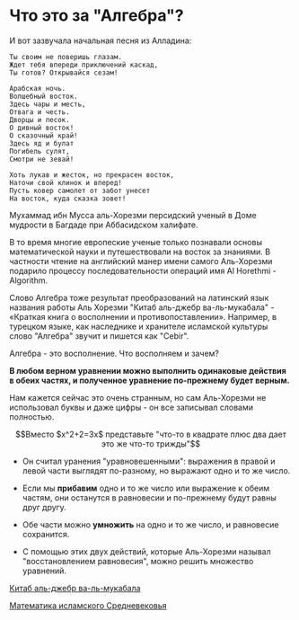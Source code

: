 # Что это за "Алгебра"?

И вот зазвучала начальная песня из Алладина:

```Добрый путник войди в славный город Багдад,
Ты своим не поверишь глазам.
Ждет тебя впереди приключений каскад,
Ты готов? Открывайся сезам!

Арабская ночь.
Волшебный восток.
Здесь чары и месть,
Отвага и честь.
Дворцы и песок.
О дивный восток!
О сказочный край!
Здесь яд и булат
Погибель сулят,
Смотри не зевай!

Хоть лукав и жесток, но прекрасен восток,
Наточи свой клинок и вперед!
Пусть ковер самолет от забот унесет
На восток, куда сказка зовет!
```

Мухаммад ибн Мусса аль-Хорезми персидский ученый в Доме мудрости в Багдаде при Аббасидском халифате.

В то время многие европеские ученые только познавали основы математической науки и путешествовали на восток за знаниями. В частности чтение на английский манер имени самого Аль-Хорезми подарило процессу последовательности операций имя Al Horethmi - Algorithm.

Слово Алгебра тоже результат преобразований на латинский язык названия работы Аль Хорезми "Китаб аль-джебр ва-ль-мукабала" - «Краткая книга о восполнении и противопоставлении». Например, в турецком языке, как наследнике и хранителе исламской культуры слово "Алгебра" звучит и пишется как "Cebir".

Алгебра - это восполнение. Что восполняем и зачем?

**В любом верном уравнении можно выполнить одинаковые действия в обеих частях, и полученное уравнение по-прежнему будет верным.**

Нам кажется сейчас это очень странным, но сам Аль-Хорезми не использовал буквы и даже цифры - он все записывал словами полностью.

```math
Вместо $x^2+2=3x$ представьте "что-то в квадрате плюс два дает это же что-то трижды"
```

- Он считал уранения "уравновешенными": выражения в правой и левой части выглядят по-разному, но выражают одно и то же число.

- Если мы **прибавим** одно и то же число или выражение к обеим частям, они останутся в равновесии и по-прежнему будут равны друг другу.

- Обе части можно **умножить** на одно и то же число, и равновесие сохранится.

- С помощью этих двух действий, которые Аль-Хорезми называл "восстановлением равновесия", можно решить множество уравнений.

[Китаб аль-джебр ва-ль-мукабала](https://ru.wikipedia.org/wiki/%D0%9A%D0%B8%D1%82%D0%B0%D0%B1_%D0%B0%D0%BB%D1%8C-%D0%B4%D0%B6%D0%B5%D0%B1%D1%80_%D0%B2%D0%B0-%D0%BB%D1%8C-%D0%BC%D1%83%D0%BA%D0%B0%D0%B1%D0%B0%D0%BB%D0%B0)

[Математика исламского Средневековья](https://ru.wikipedia.org/wiki/%D0%9C%D0%B0%D1%82%D0%B5%D0%BC%D0%B0%D1%82%D0%B8%D0%BA%D0%B0_%D0%B8%D1%81%D0%BB%D0%B0%D0%BC%D1%81%D0%BA%D0%BE%D0%B3%D0%BE_%D0%A1%D1%80%D0%B5%D0%B4%D0%BD%D0%B5%D0%B2%D0%B5%D0%BA%D0%BE%D0%B2%D1%8C%D1%8F)

